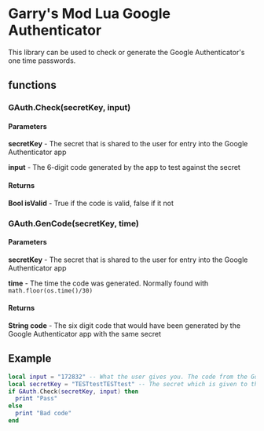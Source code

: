 Garry's Mod Lua Google Authenticator
=========

This library can be used to check or generate the Google Authenticator's one time passwords.

## functions

### GAuth.Check(secretKey, input)

#### Parameters

**secretKey** - The secret that is shared to the user for entry into the Google Authenticator app

**input** - The 6-digit code generated by the app to test against the secret

#### Returns

**Bool isValid** - True if the code is valid, false if it not

### GAuth.GenCode(secretKey, time)

#### Parameters

**secretKey** - The secret that is shared to the user for entry into the Google Authenticator app

**time** - The time the code was generated. Normally found with `math.floor(os.time()/30)`

#### Returns

**String code** - The six digit code that would have been generated by the Google Authenticator app with the same secret

## Example
```lua
local input = "172832" -- What the user gives you. The code from the Google Authenticator app
local secretKey = "TESTtestTESTtest" -- The secret which is given to the user to input into the Google Authenticator app
if GAuth.Check(secretKey, input) then
  print "Pass"
else
  print "Bad code"
end
```
